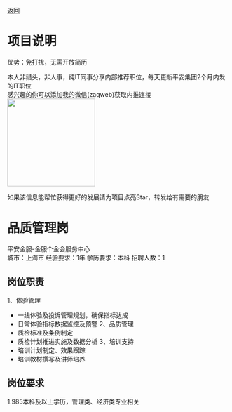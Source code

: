 [返回](../../)

# 项目说明

优势：免打扰，无需开放简历

本人非猎头，非人事，纯IT同事分享内部推荐职位，每天更新平安集团2个月内发的IT职位  
感兴趣的你可以添加我的微信(zaqweb)获取内推连接  
<img src="https://github.com/zaqweb/PA-IT-JOBS/blob/master/WechatICode.jpeg"  height="200" width="200">

如果该信息能帮忙获得更好的发展请为项目点亮Star，转发给有需要的朋友

# 品质管理岗
平安金服-金服个金会服务中心  
城市：上海市 经验要求：1年 学历要求：本科  招聘人数：1

## 岗位职责
1、体验管理
- 一线体验及投诉管理规划，确保指标达成
- 日常体验指标数据监控及预警
2、品质管理
- 质检标准及条例制定
- 质检计划推进实施及数据分析
3、培训支持
- 培训计划制定、效果跟踪
- 培训教材撰写及讲师培养

## 岗位要求
1.985本科及以上学历，管理类、经济类专业相关




